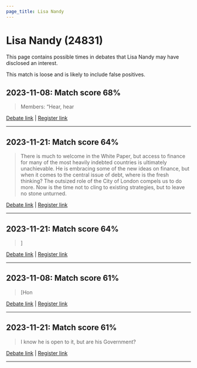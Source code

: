 ```yaml
---
page_title: Lisa Nandy
---
```


# Lisa Nandy  (24831)

This page contains possible times in debates that Lisa Nandy may have disclosed an interest.

This match is loose and is likely to include false positives. 



## 2023-11-08: Match score 68%

>Members: “Hear, hear

[Debate link](https://www.theyworkforyou.com/debates/?id=2023-11-08d.140.1) | [Register link](https://www.theyworkforyou.com/mp/24831/register)


---



## 2023-11-21: Match score 64%

>There is much to welcome in the White Paper, but access to finance for many of the most heavily indebted countries is ultimately unachievable. He is embracing some of the new ideas on finance, but when it comes to the central issue of debt, where is the fresh thinking? The outsized role of the City of London compels us to do more. Now is the time not to cling to existing strategies, but to leave no stone unturned.

[Debate link](https://www.theyworkforyou.com/debates/?id=2023-11-21a.197.0) | [Register link](https://www.theyworkforyou.com/mp/24831/register)


---



## 2023-11-21: Match score 64%

>]

[Debate link](https://www.theyworkforyou.com/debates/?id=2023-11-21a.197.0) | [Register link](https://www.theyworkforyou.com/mp/24831/register)


---



## 2023-11-08: Match score 61%

>[Hon

[Debate link](https://www.theyworkforyou.com/debates/?id=2023-11-08d.140.1) | [Register link](https://www.theyworkforyou.com/mp/24831/register)


---



## 2023-11-21: Match score 61%

>I know he is open to it, but are his Government?

[Debate link](https://www.theyworkforyou.com/debates/?id=2023-11-21a.197.0) | [Register link](https://www.theyworkforyou.com/mp/24831/register)


---

